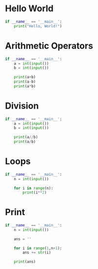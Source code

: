 # Hello World

```py
if __name__ == '__main__':
    print("Hello, World!")
```

# Arithmetic Operators

```py
if __name__ == '__main__':
    a = int(input())
    b = int(input())
    
    print(a+b)
    print(a-b)
    print(a*b)
 ```

# Division

```py
if __name__ == '__main__':
    a = int(input())
    b = int(input())
    
    print(a//b)
    print(a/b)
 ```

# Loops

```py
if __name__ == '__main__':
    n = int(input())
    
    for i in range(n):
        print(i**2)
```

# Print
  
```py
if __name__ == '__main__':
    n = int(input())
    
    ans = ''
    
    for i in range(1,n+1):
        ans += str(i)
    
    print(ans)
```
